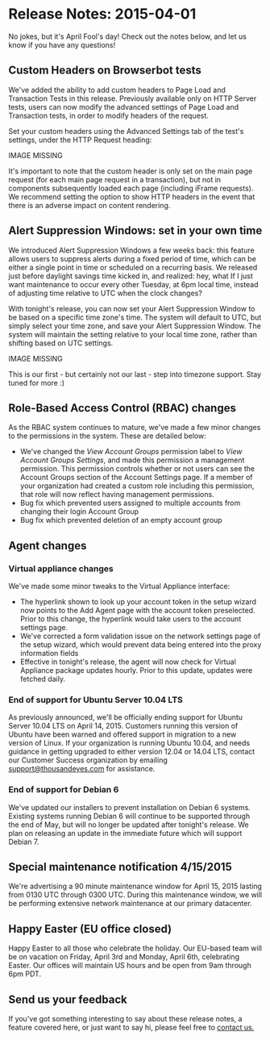 # Release Notes: 2015-04-01

No jokes, but it's April Fool's day!  Check out the notes below, and let us know if you have any questions!

## Custom Headers on Browserbot tests

We've added the ability to add custom headers to Page Load and Transaction Tests in this release.  Previously available only on HTTP Server tests, users can now modify the advanced settings of Page Load and Transaction tests, in order to modify headers of the request.

Set your custom headers using the Advanced Settings tab of the test's settings, under the HTTP Request heading:

IMAGE MISSING

It's important to note that the custom header is only set on the main page request \(for each main page request in a transaction\), but not in components subsequently loaded each page \(including iFrame requests\).  We recommend setting the option to show HTTP headers in the event that there is an adverse impact on content rendering.

## Alert Suppression Windows: set in your own time

We introduced Alert Suppression Windows a few weeks back: this feature allows users to suppress alerts during a fixed period of time, which can be either a single point in time or scheduled on a recurring basis.  We released just before daylight savings time kicked in, and realized: hey, what If I just want maintenance to occur every other Tuesday, at 6pm local time, instead of adjusting time relative to UTC when the clock changes?

With tonight's release, you can now set your Alert Suppression Window to be based on a specific time zone's time.  The system will default to UTC, but simply select your time zone, and save your Alert Suppression Window.  The system will maintain the setting relative to your local time zone, rather than shifting based on UTC settings.

IMAGE MISSING

This is our first - but certainly not our last - step into timezone support.  Stay tuned for more :\)

## Role-Based Access Control \(RBAC\) changes

As the RBAC system continues to mature, we've made a few minor changes to the permissions in the system.  These are detailed below:

* We've changed the _View Account Groups_ permission label to _View Account Groups Settings_, and made this permission a management permission.  This permission controls whether or not users can see the Account Groups section of the Account Settings page.  If a member of your organization had created a custom role including this permission, that role will now reflect having management permissions.
* Bug fix which prevented users assigned to multiple accounts from changing their login Account Group
* Bug fix which prevented deletion of an empty account group

## Agent changes

### Virtual appliance changes

We've made some minor tweaks to the Virtual Appliance interface:

* The hyperlink shown to look up your account token in the setup wizard now points to the Add Agent page with the account token preselected.  Prior to this change, the hyperlink would take users to the account settings page.
* We've corrected a form validation issue on the network settings page of the setup wizard, which would prevent data being entered into the proxy information fields
* Effective in tonight's release, the agent will now check for Virtual Appliance package updates hourly.  Prior to this update, updates were fetched daily.

### End of support for Ubuntu Server 10.04 LTS

As previously announced, we'll be officially ending support for Ubuntu Server 10.04 LTS on April 14, 2015.  Customers running this version of Ubuntu have been warned and offered support in migration to a new version of Linux.  If your organization is running Ubuntu 10.04, and needs guidance in getting upgraded to either version 12.04 or 14.04 LTS, contact our Customer Success organization by emailing support@thousandeyes.com for assistance.

### End of support for Debian 6

We've updated our installers to prevent installation on Debian 6 systems.  Existing systems running Debian 6 will continue to be supported through the end of May, but will no longer be updated after tonight's release.  We plan on releasing an update in the immediate future which will support Debian 7.

## Special maintenance notification 4/15/2015

We're advertising a 90 minute maintenance window for April 15, 2015 lasting from 0130 UTC through 0300 UTC.  During this maintenance window, we will be performing extensive network maintenance at our primary datacenter.

## Happy Easter \(EU office closed\)

Happy Easter to all those who celebrate the holiday.  Our EU-based team will be on vacation on Friday, April 3rd and Monday, April 6th, celebrating Easter.  Our offices will maintain US hours and be open from 9am through 6pm PDT.

## Send us your feedback

If you've got something interesting to say about these release notes, a feature covered here, or just want to say hi, please feel free to [contact us.](mailto:support@thousandeyes.com?subject=Release+Notes+2015-03-04)

